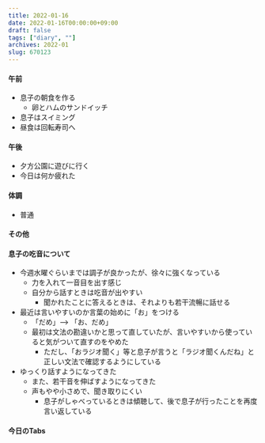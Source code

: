 ```yaml
---
title: 2022-01-16
date: 2022-01-16T00:00:00+09:00
draft: false
tags: ["diary", ""]
archives: 2022-01
slug: 670123
---
```

#### 午前
- 息子の朝食を作る
  - 卵とハムのサンドイッチ
- 息子はスイミング
- 昼食は回転寿司へ
#### 午後
- 夕方公園に遊びに行く
- 今日は何か疲れた
#### 体調
- 普通
#### その他
#### 息子の吃音について
- 今週水曜ぐらいまでは調子が良かったが、徐々に強くなっている
  - 力を入れて一音目を出す感じ
  - 自分から話すときは吃音が出やすい
    - 聞かれたことに答えるときは、それよりも若干流暢に話せる
- 最近は言いやすいのか言葉の始めに「お」をつける
  - 「だめ」--> 「お、だめ」
  - 最初は文法の勘違いかと思って直していたが、言いやすいから使っていると気がついて直すのをやめた
    - ただし、「おラジオ聞く」等と息子が言うと「ラジオ聞くんだね」と正しい文法で確認するようにしている
- ゆっくり話すようになってきた
  - また、若干音を伸ばすようになってきた
  - 声もやや小さめで、聞き取りにくい
    - 息子がしゃべっているときは傾聴して、後で息子が行ったことを再度言い返している
#### 今日のTabs